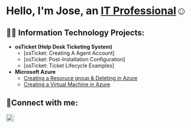 <h1>Hello, I'm Jose, an <a href="https://linkedin.com/in/JoseMendoza">IT Professional</a>☺</h1>

<h2>👨‍💻 Information Technology Projects:</h2>

- <b>osTicket (Help Desk Ticketing System)</b>
  - [osTicket: Creating A Agent Account]
  - [osTicket: Post-Installation Configuration]
  - [osTicket: Ticket Lifecycle Examples]
- <b>Microsoft Azure</b>  
  - [Creating a Resoruce group & Deleting in Azure](https://github.com/SMendoza8197/ResourceGroupLab)
  - [Creating a Virtual Machine in Azure](https://github.com/SMendoza8197/VirtualMachineLab/blob/main/README.md)

<h2>🤳Connect with me:</h2>

[<img align="left" alt="Josh | LinkedIn" width="22px" src="https://cdn.jsdelivr.net/npm/simple-icons@v3/icons/linkedin.svg" />][linkedin]

[linkedin]: https://www.linkedin.com/in/jose-mendoza-santos-2b0710359/

